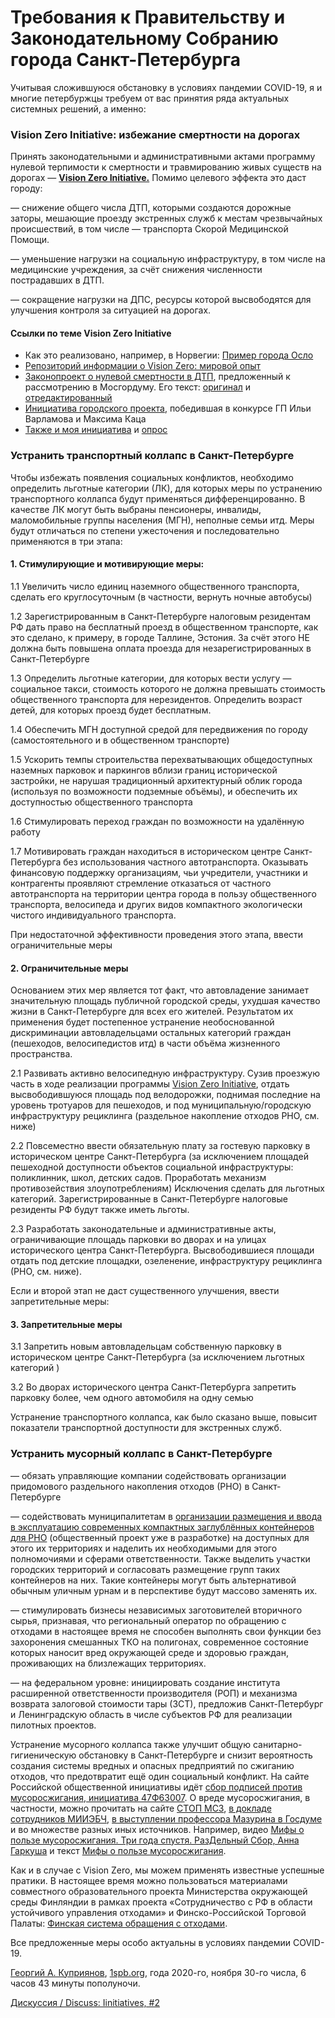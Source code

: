 # Требования к Правительству и Законодательному Собранию города Санкт-Петербурга

Учитывая сложившуюся обстановку в условиях пандемии COVID-19, я и многие петербуржцы требуем от вас принятия ряда актуальных системных решений, а именно:

### Vision Zero Initiative: избежание смертности на дорогах

Принять законодательными и административными актами программу нулевой терпимости к смертности и травмированию живых существ на дорогах — 
**[Vision Zero Initiative.](https://vk.com/wall599068_7049)**
Помимо целевого эффекта это даст городу:

— снижение общего числа ДТП, которыми создаются дорожные заторы, мешающие проезду экстренных служб к местам чрезвычайных происшествий, в том числе — транспорта Скорой Медицинской Помощи.

— уменьшение нагрузки на социальную инфраструктуру, в том числе на медицинские учреждения, за счёт снижения численности пострадавших в ДТП. 

— сокращение нагрузки на ДПС, ресурсы которой высвободятся для улучшения контроля за ситуацией на дорогах.

#### Ссылки по теме Vision Zero Initiative

* Как это реализовано, например, в Норвегии: [Пример города Осло](https://letsbikeit.ru/2020/05/oslo-vision-zero/)
* [Репозиторий информации о Vision Zero: мировой опыт](https://github.com/safety-foundation/vzi-docs)
* [Законопроект о нулевой смертности в ДТП](https://besedina.moscow/bills), предложенный к рассмотрению в Мосгордуму.
Его текст: [оригинал](https://besedina.moscow/uploads/bills/files/51_1606393186.docx) и [отредактированный](https://besedina.moscow/uploads/bills/files/55_1606395685.docx)
* [Инициатива городского проекта](https://vk.com/wall-64779227_7168), победившая в конкурсе ГП Ильи Варламова и Максима Каца
* [Также и моя инициатива](https://vk.com/wall599068_6828) и [опрос](https://vk.com/wall599068_7303)

### Устранить транспортный коллапс в Санкт-Петербурге

Чтобы избежать появления социальных конфликтов, необходимо определить льготные категории (ЛК), для которых меры по устранению транспортного коллапса будут применяться дифференцированно.
В качестве ЛК могут быть выбраны пенсионеры, инвалиды, маломобильные группы населения (МГН), неполные семьи итд.
Меры будут отличаться по степени ужесточения и последовательно применяются в три этапа:

#### 1. Стимулирующие и мотивирующие меры:

1.1 Увеличить число единиц наземного общественного транспорта, сделать его круглосуточным (в частности, вернуть ночные автобусы)

1.2 Зарегистрированным в Санкт-Петербурге налоговым резидентам РФ дать право на бесплатный проезд в общественном транспорте, как это сделано, к примеру, в городе Таллине, Эстония. За счёт этого НЕ должна быть повышена оплата проезда для незарегистрированных в Санкт-Петербурге

1.3 Определить льготные категории, для которых вести услугу — социальное такси, стоимость которого не должна превышать стоимость общественного транспорта для нерезидентов. 
Определить возраст детей, для которых проезд будет бесплатным. 

1.4 Обеспечить МГН доступной средой для передвижения по городу (самостоятельного и в общественном транспорте)

1.5 Ускорить темпы строительства перехватывающих общедоступных наземных парковок и паркингов вблизи границ исторической застройки, не нарушая традиционный архитектурный облик города (используя по возможности подземные объёмы), и обеспечить их доступностью общественного транспорта

1.6 Стимулировать переход граждан по возможности на удалённую работу

1.7 Мотивировать граждан находиться в историческом центре Санкт-Петербурга без использования частного автотранспорта.
Оказывать финансовую поддержку организациям, чьи учредители, участники и контрагенты проявляют стремление отказаться от частного автотранспорта на территории центра города в пользу общественного транспорта, велосипеда и других видов компактного экологически чистого индивидуального транспорта. 

При недостаточной эффективности проведения этого этапа, ввести ограничительные меры

#### 2. Ограничительные меры

Основанием этих мер является тот факт, что автовладение занимает значительную площадь публичной городской среды, ухудшая качество жизни в Санкт-Петербурге для всех его жителей. Результатом их применения будет постепенное устранение необоснованной дискриминации автовладельцами остальных категорий граждан (пешеходов, велосипедистов итд) в части объёма жизненного пространства. 

2.1 Развивать активно велосипедную инфраструктуру. Сузив проезжую часть в ходе реализации программы [Vision Zero Initiative](https://vk.com/wall599068_7049), отдать высвободившуюся площадь под велодорожки, поднимая последние на уровень тротуаров для пешеходов, и под муниципальную/городскую инфраструктуру рециклинга (раздельное накопление отходов РНО, см. ниже)

2.2 Повсеместно ввести обязательную плату за гостевую парковку в историческом центре Санкт-Петербурга (за исключением площадей пешеходной доступности объектов социальной инфраструктуры: поликлинник, школ, детских садов. Проработать механизм противозействия злоупотреблениям)
 Исключения сделать для льготных категорий.
 Зарегистрированные в Санкт-Петербурге налоговые резиденты РФ будут также иметь льготы. 

2.3 Разработать законодательные и административные акты, ограничивающие площадь парковки во дворах и на улицах исторического центра Санкт-Петербурга. Высвободившиеся площади отдать под детские площадки, озеленение, инфраструктуру рециклинга (РНО, см. ниже). 

Если и второй этап не даст существенного улучшения, ввести запретительные меры:

#### 3. Запретительные меры

3.1 Запретить новым автовладельцам собственную парковку в историческом центре Санкт-Петербурга (за исключением льготных категорий )

3.2 Во дворах исторического центра Санкт-Петербурга запретить парковку более, чем одного автомобиля на одну семью

Устранение транспортного коллапса, как было сказано выше, повысит показатели транспортной доступности для экстренных служб.

### Устранить мусорный коллапс в Санкт-Петербурге

— обязать управляющие компании содействовать организации придомового раздельного накопления отходов (РНО) в Санкт-Петербурге

— содействовать муниципалитетам в [организации размещения и ввода в эксплуатацию современных компактных заглублённых контейнеров для РНО](http://vk.com/wall599068_6991) (общественный проект уже в разработке) на доступных для этого их территориях и наделить их необходимыми для этого полномочиями и сферами ответственности. Также выделить участки городских территорий и согласовать размещение групп таких контейнеров на них. 
Такие контейнеры могут быть альтернативой обычным уличным урнам и в перспективе будут массово заменять их. 

— стимулировать бизнесы независимых заготовителей вторичного сырья, признавая, что региональный оператор по обращению с отходами в настоящее время не способен выполнять свои функции без захоронения смешанных ТКО на полигонах, современное состояние которых наносит вред окружающей среде и здоровью граждан, проживающих на близлежащих территориях. 

— на федеральном уровне: инициировать создание института расширенной ответственности производителя (РОП) и механизма возврата залоговой стоимости тары (ЗСТ),
предложив Санкт-Петербург и Ленинградскую область в числе субъектов РФ для реализации пилотных проектов.

Устранение мусорного коллапса также улучшит общую санитарно-гигиеническую обстановку в Санкт-Петербурге 
и снизит вероятность создания системы вредных и опасных предприятий по сжиганию отходов, что предотвратит ещё один социальный конфликт.
На сайте Российской общественной инициативы идёт [сбор подписей против мусоросжигания, инициатива 47Ф63007](http://roi.ru/63007).
О вреде мусоросжигания, в частности, можно прочитать на сайте [СТОП МСЗ](http://stopmsz.ru), [в докладе сотрудников МИИЭБЧ](https://vk.com/wall-148546436_23),
[в выступлении профессора Мазурина в Госдуме](https://news.solidwaste.ru/2019/06/musoroszhiganie-tupikovyj-protsess/) и во множестве разных иных источников.
Например, видео [Мифы о пользе мусоросжигания. Три года спустя. РазДельный Сбор, Анна Гаркуша](https://www.youtube.com/watch?v=rbX8HeYep3s) и текст [Мифы о пользе мусоросжигания](https://rsbor.ru/encziklopediya-resursosberezheniya/vsyo-o-pererabotke/mify-msz/). 

Как и в случае с Vision Zero, мы можем применять известные успешные пратики. В настоящее время можно пользоваться материалами совместного образовательного проекта Министерства окружающей среды Финляндии в рамках проекта «Сотрудничество с РФ в области устойчивого управления отходами» и Финско-Российской Торговой Палаты: [Финская система обращения с отходами](https://edu.wasteconsulting.ru/finland).


Все предложенные меры особо актуальны в условиях пандемии COVID-19. 

[Георгий А. Куприянов](http://vk.com/jorge), [1spb.org](http://1spb.org),
года 2020-го, ноября 30-го числа, 6 часов 43 минуты пополуночи.

[Дискуссия / Discuss: Iinitiatives, #2](https://github.com/safety-foundation/initiatives/discussions/2)
